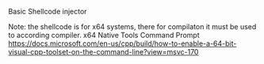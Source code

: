 Basic Shellcode injector


Note: the shellcode is for x64 systems, there for compilaton it must be used to according compiler. x64 Native Tools Command Prompt
&emsp; https://docs.microsoft.com/en-us/cpp/build/how-to-enable-a-64-bit-visual-cpp-toolset-on-the-command-line?view=msvc-170
    
    
